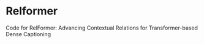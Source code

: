 # Relformer
Code for RelFormer: Advancing Contextual Relations for Transformer-based Dense Captioning
